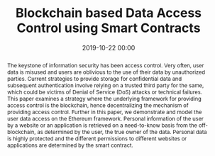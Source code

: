 ---
title: "Blockchain based Data Access Control using Smart Contracts"
category: papers
date: 2019-10-22 00:00
conference: IEEE TENCON 2019
authors: Samvid Dharanikota, Adya Kiran, Annappa Basava
abstract: The keystone of information security has been access control. Very often, user data is misused and users are oblivious to the use of their data by unauthorized parties. Current strategies to provide storage for confidential data and subsequent authentication involve relying on a trusted third party for the same, which could be victims of Denial of Service (DoS) attacks or technical failures. This paper examines a strategy where the underlying framework for providing access control is the blockchain, hence decentralizing the mechanism of providing access control. Further in this paper, we demonstrate and model the user data access on the Ethereum framework. Personal information of the user by a website or an application is retrieved on a need-to-know basis from the off-blockchain, as determined by the user, the true owner of the data. Personal data is highly protected and the different permissions to different websites or applications are determined by the smart contract.
paperlink: false
hidden: true # don't count this post in blog pagination
paperid: 4
---
